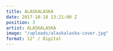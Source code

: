 ```yaml
---
title: ALASKALASKA
date: 2017-10-18 13:21:00 Z
position: 3
artist: ALASKALASKA
image: "/uploads/alaskalaska-cover.jpg"
format: 12" / Digital
---
```


